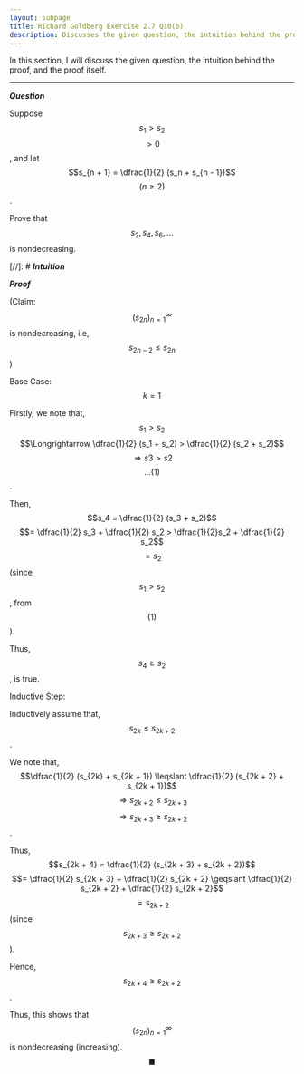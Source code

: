 ```yaml
---
layout: subpage
title: Richard Goldberg Exercise 2.7 Q10(b)
description: Discusses the given question, the intuition behind the proof, and the proof itself
---
```


In this section, I will discuss the given question, the intuition behind the proof, and the
proof itself.

---

_**Question**_

Suppose $$s_1 > s_2$$ $$> 0$$, and let $$s_{n + 1} = \dfrac{1}{2} (s_n + s_{n - 1})$$
$$(n \geqslant 2)$$.

Prove that $$s_2, s_4, s_6, \ldots$$ is nondecreasing.

[//]: # _**Intuition**_

_**Proof**_

(Claim: $$(s_{2n})_{n=1}^\infty$$ is nondecreasing, i.e,
$$s_{2n - 2} \leqslant s_{2n}$$)

Base Case: $$k = 1$$

Firstly, we note that, $$s_1 > s_2$$
$$\Longrightarrow \dfrac{1}{2} (s_1 + s_2) > \dfrac{1}{2} (s_2 + s_2)$$
$$\Longrightarrow s3 > s2$$ $$\ldots (1)$$.

Then, $$s_4 = \dfrac{1}{2} (s_3 + s_2)$$
$$= \dfrac{1}{2} s_3 + \dfrac{1}{2} s_2 > \dfrac{1}{2}s_2 + \dfrac{1}{2} s_2$$
$$= s_2$$ (since $$s_1 > s_2$$, from $$(1)$$).

Thus, $$s_4 \geqslant s_2$$, is true.

Inductive Step:

Inductively assume that, $$s_{2k} \leqslant s_{2k + 2}$$.

We note that, $$\dfrac{1}{2} (s_{2k} + s_{2k + 1}) \leqslant \dfrac{1}{2} (s_{2k + 2} + s_{2k + 1})$$
$$\Longrightarrow s_{2k + 2} \leqslant s_{2k + 3}$$
$$\Longrightarrow s_{2k + 3} \geqslant s_{2k + 2}$$.

Thus, $$s_{2k + 4} = \dfrac{1}{2} (s_{2k + 3} + s_{2k + 2})$$
$$= \dfrac{1}{2} s_{2k + 3} + \dfrac{1}{2} s_{2k + 2} \geqslant \dfrac{1}{2} s_{2k + 2} + \dfrac{1}{2} s_{2k + 2}$$
$$= s_{2k + 2}$$ (since $$s_{2k + 3} \geqslant s_{2k + 2}$$).

Hence, $$s_{2k + 4} \geqslant s_{2k + 2}$$.

Thus, this shows that $$(s_{2n})_{n=1}^\infty$$ is nondecreasing (increasing).
$$\blacksquare$$
